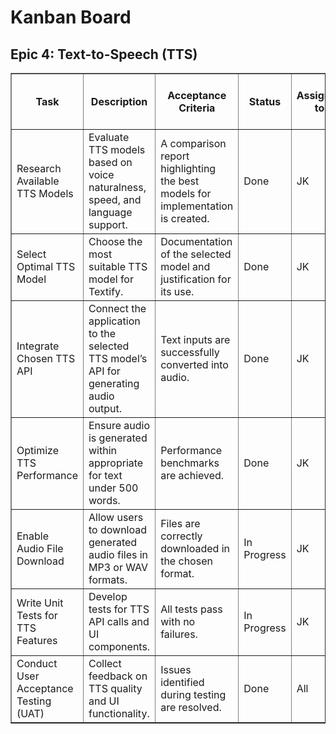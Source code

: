 <!DOCTYPE html>
<html lang="en">
<head>
  <meta charset="UTF-8" />
</head>
<body>

<h1>Kanban Board</h1>
<h2>Epic 4: Text-to-Speech (TTS)</h2>
<table border="1" cellpadding="6" cellspacing="0">
  <thead>
    <tr>
      <th>Task</th>
      <th>Description</th>
      <th>Acceptance Criteria</th>
      <th>Status</th>
      <th>Assigned to</th>
      <th>Importance 1(very low) .. 5(very hight)</th>
    </tr>
  </thead>
  <tbody>
    <tr>
      <td>Research Available TTS Models</td>
      <td>Evaluate TTS models based on voice naturalness, speed, and language support.</td>
      <td>A comparison report highlighting the best models for implementation is created.</td>
      <td>Done</td>
      <td>JK</td>
      <td>2</td>
    </tr>
    <tr>
      <td>Select Optimal TTS Model</td>
      <td>Choose the most suitable TTS model for Textify.</td>
      <td>Documentation of the selected model and justification for its use.</td>
      <td>Done</td>
      <td>JK</td>
      <td>2</td>
    </tr>
    <tr>
      <td>Integrate Chosen TTS API</td>
      <td>Connect the application to the selected TTS model’s API for generating audio output.</td>
      <td>Text inputs are successfully converted into audio.</td>
      <td>Done</td>
      <td>JK</td>
      <td>2</td>
    </tr>
    <tr>
      <td>Optimize TTS Performance</td>
      <td>Ensure audio is generated within appropriate for text under 500 words.</td>
      <td>Performance benchmarks are achieved.</td>
      <td>Done</td>
      <td>JK</td>
      <td>1</td>
    </tr>
    <tr>
      <td>Enable Audio File Download</td>
      <td>Allow users to download generated audio files in MP3 or WAV formats.</td>
      <td>Files are correctly downloaded in the chosen format.</td>
      <td>In Progress</td>
      <td>JK</td>
      <td>2</td>
    </tr>
    <tr>
      <td>Write Unit Tests for TTS Features</td>
      <td>Develop tests for TTS API calls and UI components.</td>
      <td>All tests pass with no failures.</td>
      <td>In Progress</td>
      <td>JK</td>
      <td>2</td>
    </tr>
    <tr>
      <td>Conduct User Acceptance Testing (UAT)</td>
      <td>Collect feedback on TTS quality and UI functionality.</td>
      <td>Issues identified during testing are resolved.</td>
      <td>Done</td>
      <td>All</td>
      <td>2</td>
    </tr>
  </tbody>
</table>
</body>
</html>

